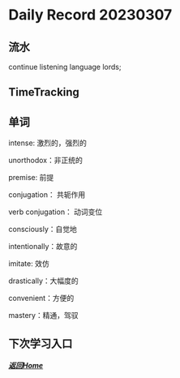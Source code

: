 
Daily Record 20230307
=====================

## 流水

continue listening language lords;

## TimeTracking



## 单词

intense: 激烈的，强烈的

unorthodox：非正统的

premise: 前提

conjugation： 共轭作用

verb conjugation： 动词变位

consciously：自觉地

intentionally：故意的

imitate: 效仿

drastically：大幅度的

convenient：方便的

mastery：精通，驾驭







## 下次学习入口



##### [返回Home](../../../README.md)


